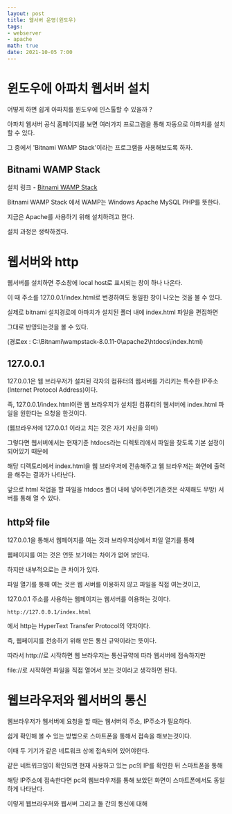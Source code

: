 ```yaml
---
layout: post
title: 웹서버 운영(윈도우)
tags: 
- webserver
- apache
math: true
date: 2021-10-05 7:00
---
```


# 윈도우에 아파치 웹서버 설치

어떻게 하면 쉽게 아파치를 윈도우에 인스톨할 수 있을까 ?

아파치 웹서버 공식 홈페이지를 보면 여러가지 프로그램을 통해 자동으로 아파치를 설치할 수 있다.

그 중에서 'Bitnami WAMP Stack'이라는 프로그램을 사용해보도록 하자.



## Bitnami WAMP Stack

설치 링크 - [Bitnami WAMP Stack](https://https://bitnami.com/stack/wamp)

Bitnami WAMP Stack 에서 WAMP는 Windows Apache MySQL PHP를 뜻한다.

지금은 Apache를 사용하기 위해 설치하려고 한다.

설치 과정은 생략하겠다.



# 웹서버와 http

웹서버를 설치하면 주소창에 local host로 표시되는 창이 하나 나온다.

이 때 주소를 127.0.0.1/index.html로 변경하여도 동일한 창이 나오는 것을 볼 수 있다.

실제로 bitnami 설치경로에 아파치가 설치된 폴더 내에 index.html 파일을 편집하면

그대로 반영되는것을 볼 수 있다.

(경로ex : C:\Bitnami\wampstack-8.0.11-0\apache2\htdocs\index.html)



## 127.0.0.1

127.0.0.1은 웹 브라우저가 설치된 각자의 컴퓨터의 웹서버를 가리키는 특수한 IP주소(Internet Protocol Address)이다.

즉, 127.0.0.1/index.html이란 웹 브라우저가 설치된 컴퓨터의 웹서버에 index.html 파일을 원한다는 요청을 한것이다.

(웹브라우저에 127.0.0.1 이라고 치는 것은 자기 자신을 의미)

그렇다면 웹서버에서는 현재기준 htdocs라는 디렉토리에서 파일을 찾도록 기본 설정이 되어있기 때문에

해당 디렉토리에서 index.html을 웹 브라우저에 전송해주고 웹 브라우저는 화면에 출력을 해주는 결과가 나타난다.


앞으로 html 작업을 할 파일을 htdocs 폴더 내에 넣어주면(기존것은 삭제해도 무방) 서버를 통해 열 수 있다.



## http와 file

127.0.0.1을 통해서 웹페이지를 여는 것과 브라우저상에서 파일 열기를 통해

웹페이지를 여는 것은 언뜻 보기에는 차이가 없어 보인다.

하지만 내부적으로는 큰 차이가 있다.

파일 열기를 통해 여는 것은 웹 서버를 이용하지 않고 파일을 직접 여는것이고,

127.0.0.1 주소를 사용하는 웹페이지는 웹서버를 이용하는 것이다.

```
http://127.0.0.1/index.html
```

에서 http는 HyperText Transfer Protocol의 약자이다.

즉, 웹페이지를 전송하기 위해 만든 통신 규약이라는 뜻이다.

따라서 http://로  시작하면 웹 브라우저는 통신규약에 따라 웹서버에 접속하지만

file://로 시작하면 파일을 직접 열어서 보는 것이라고 생각하면 된다.



# 웹브라우저와 웹서버의 통신

웹브라우저가 웹서버에 요청을 할 때는 웹서버의 주소, IP주소가 필요하다.

쉽게 확인해 볼 수 있는 방법으로 스마트폰을 통해서 접속을 해보는것이다.

이때 두 기기가 같은 네트워크 상에 접속되어 있어야한다.

같은 네트워크임이 확인되면 현재 사용하고 있는 pc의 IP를 확인한 뒤 스마트폰을 통해

해당 IP주소에 접속한다면 pc의 웹브라우저를 통해 보았던 화면이 스마트폰에서도 동일하게 나타난다.


이렇게 웹브라우저와 웹서버 그리고 둘 간의 통신에 대해 
